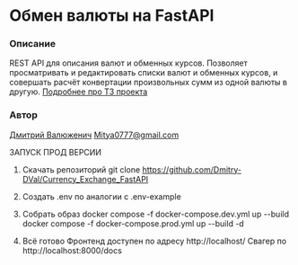 # Обмен валюты на FastAPI

### Описание

REST API для описания валют и обменных курсов. Позволяет просматривать и редактировать списки валют и обменных курсов, и
совершать расчёт конвертации произвольных сумм из одной валюты в другую.
[Подробнее про ТЗ проекта](https://zhukovsd.github.io/python-backend-learning-course/projects/weather-viewer/)

### Автор

[Дмитрий Валюженич](https://t.me/Dmitry_D321)
Mitya0777@gmail.com


ЗАПУСК ПРОД ВЕРСИИ

1. Скачать репозиторий
git clone https://github.com/Dmitry-DVal/Currency_Exchange_FastAPI

2. Создать .env по аналогии с .env-example

3. Собрать образ
docker compose -f docker-compose.dev.yml up --build
docker compose -f docker-compose.prod.yml up --build -d

4. Всё готово
Фронтенд доступен по адресу
http://localhost/
Свагер по http://localhost:8000/docs


